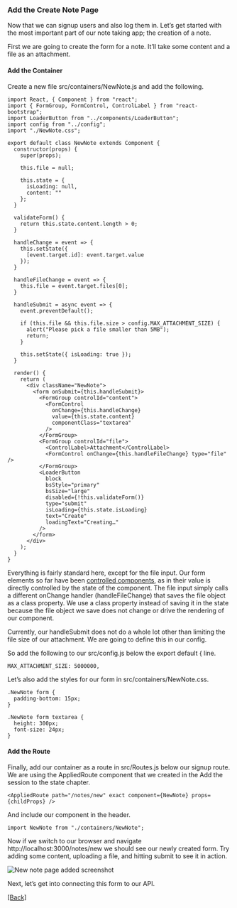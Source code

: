### **Add the Create Note Page**
Now that we can signup users and also log them in. Let’s get started with the most important part of our note taking app; the creation of a note.

First we are going to create the form for a note. It’ll take some content and a file as an attachment.

#### Add the Container
Create a new file src/containers/NewNote.js and add the following.

```
import React, { Component } from "react";
import { FormGroup, FormControl, ControlLabel } from "react-bootstrap";
import LoaderButton from "../components/LoaderButton";
import config from "../config";
import "./NewNote.css";

export default class NewNote extends Component {
  constructor(props) {
    super(props);

    this.file = null;

    this.state = {
      isLoading: null,
      content: ""
    };
  }

  validateForm() {
    return this.state.content.length > 0;
  }

  handleChange = event => {
    this.setState({
      [event.target.id]: event.target.value
    });
  }

  handleFileChange = event => {
    this.file = event.target.files[0];
  }

  handleSubmit = async event => {
    event.preventDefault();

    if (this.file && this.file.size > config.MAX_ATTACHMENT_SIZE) {
      alert("Please pick a file smaller than 5MB");
      return;
    }

    this.setState({ isLoading: true });
  }

  render() {
    return (
      <div className="NewNote">
        <form onSubmit={this.handleSubmit}>
          <FormGroup controlId="content">
            <FormControl
              onChange={this.handleChange}
              value={this.state.content}
              componentClass="textarea"
            />
          </FormGroup>
          <FormGroup controlId="file">
            <ControlLabel>Attachment</ControlLabel>
            <FormControl onChange={this.handleFileChange} type="file" />
          </FormGroup>
          <LoaderButton
            block
            bsStyle="primary"
            bsSize="large"
            disabled={!this.validateForm()}
            type="submit"
            isLoading={this.state.isLoading}
            text="Create"
            loadingText="Creating…"
          />
        </form>
      </div>
    );
  }
}
```

Everything is fairly standard here, except for the file input. Our form elements so far have been [controlled components](https://facebook.github.io/react/docs/forms.html), as in their value is directly controlled by the state of the component. The file input simply calls a different onChange handler (handleFileChange) that saves the file object as a class property. We use a class property instead of saving it in the state because the file object we save does not change or drive the rendering of our component.

Currently, our handleSubmit does not do a whole lot other than limiting the file size of our attachment. We are going to define this in our config.

So add the following to our src/config.js below the export default { line.

```
MAX_ATTACHMENT_SIZE: 5000000,
```

Let’s also add the styles for our form in src/containers/NewNote.css.

```
.NewNote form {
  padding-bottom: 15px;
}

.NewNote form textarea {
  height: 300px;
  font-size: 24px;
}
```

#### Add the Route
Finally, add our container as a route in src/Routes.js below our signup route. We are using the AppliedRoute component that we created in the Add the session to the state chapter.

```
<AppliedRoute path="/notes/new" exact component={NewNote} props={childProps} />
```

And include our component in the header.

```
import NewNote from "./containers/NewNote";
```

Now if we switch to our browser and navigate http://localhost:3000/notes/new we should see our newly created form. Try adding some content, uploading a file, and hitting submit to see it in action.

![New note page added screenshot](https://d33wubrfki0l68.cloudfront.net/8a37067c0523667845270d05588ae3596bdee537/fc750/assets/new-note-page-added.png)

Next, let’s get into connecting this form to our API.


[[Back]](https://github.com/jspHansen/serverless-react-aws)
